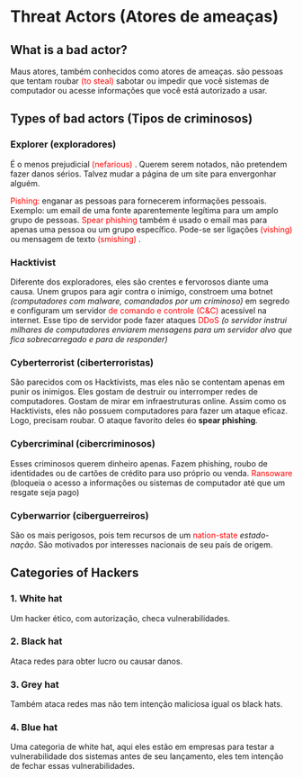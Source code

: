 # Threat Actors (Atores de ameaças)

## What is a bad actor?
Maus atores, também conhecidos como atores de ameaças. são pessoas que tentam roubar <span style= 'color: red'>(to steal) </span> sabotar  ou impedir que você sistemas de computador ou acesse informações que você está autorizado a usar.

## Types of bad actors (Tipos de criminosos)
### Explorer (exploradores)
É o menos prejudicial <span style= 'color: red'> (nefarious) </span>. Querem serem notados, não pretendem fazer danos sérios. Talvez mudar a página de um site para envergonhar alguém.

<span style= 'color: red'>Pishing: </span> enganar as pessoas para fornecerem informações pessoais. Exemplo: um email de uma fonte aparentemente legítima para um amplo grupo de pessoas.
<span style= 'color: red'>Spear phishing </span> também é usado o email mas para apenas uma pessoa ou um grupo específico. Pode-se ser ligações<span style= 'color: red'> (vishing) </span> ou mensagem de texto <span style= 'color: red'> (smishing) </span>.

### Hacktivist
Diferente dos exploradores, eles são crentes e fervorosos diante uma causa. Unem grupos para agir contra o inimigo, constroem uma botnet _(computadores com malware, comandados por um criminoso)_ em segredo e configuram um servidor <span style= 'color: red'> de comando e controle (C&C) </span> acessível na internet.
Esse tipo de servidor pode fazer ataques <span style= 'color: red'>DDoS </span>_(o servidor instrui milhares de computadores enviarem mensagens para um servidor alvo que fica sobrecarregado e para de responder)_
### Cyberterrorist (ciberterroristas)
São parecidos com os Hacktivists, mas eles não se contentam apenas em punir os inimigos. Eles gostam de destruir ou interromper redes de computadores. Gostam de mirar em infraestruturas online. Assim como os Hacktivists, eles não possuem computadores para fazer um ataque eficaz. Logo, precisam roubar. O ataque favorito deles éo __spear phishing__.
### Cybercriminal (cibercriminosos)
Esses criminosos querem dinheiro apenas. Fazem phishing, roubo de identidades ou de cartões de crédito para uso próprio ou venda. <span style= 'color: red'>Ransoware </span>(bloqueia o acesso a informações ou sistemas de computador até que um resgate seja pago)
### Cyberwarrior (ciberguerreiros)
São os mais perigosos, pois tem recursos de um<span style= 'color: red'> nation-state </span>_estado-nação_. São motivados por interesses nacionais de seu país de origem.

## Categories of Hackers

### 1. White hat
Um hacker ético, com autorização, checa vulnerabilidades.

### 2. Black hat
Ataca redes para obter lucro ou causar danos.

### 3. Grey hat
Também ataca redes mas não tem intenção maliciosa igual os black hats.

### 4. Blue hat
Uma categoria de white hat, aqui eles estão em empresas para testar a vulnerabilidade dos sistemas antes de seu lançamento, eles tem intenção  de fechar essas vulnerabilidades.
